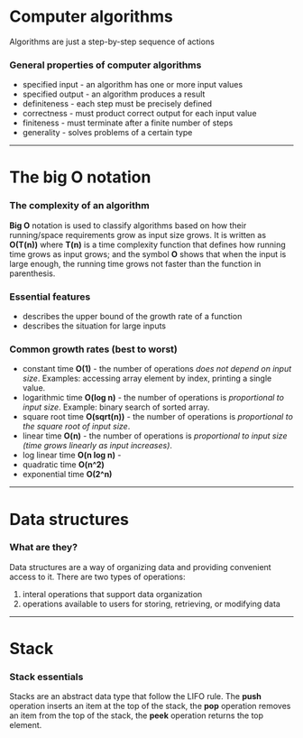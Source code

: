 # Computer algorithms
Algorithms are just a step-by-step sequence of actions

### General properties of computer algorithms
* specified input - an algorithm has one or more input values
* specified output - an algorithm produces a result
* definiteness - each step must be precisely defined
* correctness - must product correct output for each input value
* finiteness - must terminate after a finite number of steps
* generality - solves problems of a certain type

--------------------------------------------------

# The big O notation
### The complexity of an algorithm
**Big O** notation is used to classify algorithms based on how their running/space requirements grow as input size grows. It is written as **O(T(n))** where **T(n)** is a time complexity function that defines how running time grows as input grows; and the symbol **O** shows that when the input is large enough, the running time grows not faster than the function in parenthesis.
### Essential features
* describes the upper bound of the growth rate of a function
* describes the situation for large inputs
### Common growth rates (best to worst)
* constant time **O(1)** - the number of operations *does not depend on input size*. Examples: accessing array element by index, printing a single value.
* logarithmic time **O(log n)** - the number of operations is *proportional to input size*. Example: binary search of sorted array.
* square root time **O(sqrt(n))** - the number of operations is *proportional to the square root of input size*.
* linear time **O(n)** - the number of operations is *proportional to input size (time grows linearly as input increases)*.
* log linear time **O(n log n)** - 
* quadratic time **O(n^2)**
* exponential time **O(2^n)**

--------------------------------------------------

# Data structures
### What are they?
Data structures are a way of organizing data and providing convenient access to it. There are two types of operations:
1. interal operations that support data organization
2. operations available to users for storing, retrieving, or modifying data

--------------------------------------------------

# Stack
### Stack essentials
Stacks are an abstract data type that follow the LIFO rule. The **push** operation inserts an item at the top of the stack, the **pop** operation removes an item from the top of the stack, the **peek** operation returns the top element.
